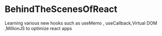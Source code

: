 # BehindTheScenesOfReact
Learning various new hooks such as useMemo , useCallback,Virtual DOM ,MillionJS to optimize react apps
